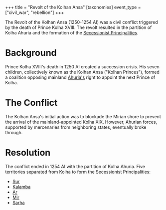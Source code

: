 +++
title = "Revolt of the Kolhan Ansa"
[taxonomies]
event_type = ["civil_war", "rebellion"]
+++

The Revolt of the Kolhan Ansa (1250-1254 AI) was a civil conflict triggered by
the death of Prince Kolha XVIII. The revolt resulted in the partition of Kolha
Ahuria and the formation of the
[Secessionist Principalities](@/organizations/secessionist-principalities.md).

# Background

Prince Kolha XVIII's death in 1250 AI created a succession crisis. His seven
children, collectively known as the Kolhan Ansa ("Kolhan Princes"), formed a
coalition opposing mainland [Ahuria's](@/locations/ahuria.md) right to appoint
the next Prince of Kolha.

# The Conflict

The Kolhan Ansa's initial action was to blockade the Mirian shore to prevent the
arrival of the mainland-appointed Kolha XIX. However, Ahurian forces, supported
by mercenaries from neighboring states, eventually broke through.

# Resolution

The conflict ended in 1254 AI with the partition of Kolha Ahuria. Five
territories separated from Kolha to form the Secessionist Principalities:

- [Sur](@/locations/sur.md)
- [Kalamba](@/locations/kalamba.md)
- [Ar](@/locations/ar.md)
- [Mir](@/locations/mir.md)
- [Sarha](@/locations/sarha.md)
